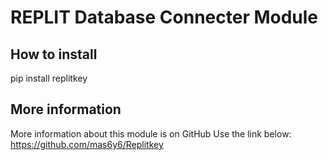# REPLIT Database Connecter Module

## How to install

<p>pip install replitkey</p>

## More information

More information about this module is on GitHub Use the link below:
https://github.com/mas6y6/Replitkey